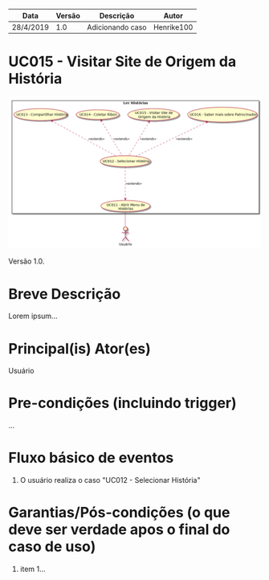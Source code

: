 | Data       | Versão  | Descrição       | Autor            |
| ---------- | ------- | --------------- | ---------------- |
| 28/4/2019 | 1.0 | Adicionando caso | Henrike100 |


# UC015 - Visitar Site de Origem da História


![diagrama](Ler_Historia.png)

Versão 1.0.

# Breve Descrição
Lorem ipsum...

# Principal(is) Ator(es)
Usuário

# Pre-condições (incluindo trigger)
...

# Fluxo básico de eventos
1. O usuário realiza o caso "UC012 - Selecionar História"


# Garantias/Pós-condições (o que deve ser verdade apos o final do caso de uso)
1. item 1...
